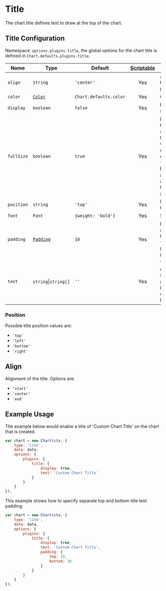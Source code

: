 # Title

The chart title defines text to draw at the top of the chart.

## Title Configuration

Namespace: `options.plugins.title`, the global options for the chart title is defined in `Chart.defaults.plugins.title`.

| Name | Type | Default | [Scriptable](../general/options.md#scriptable-options) | Description
| ---- | ---- | ------- | :----: | -----------
| `align` | `string` | `'center'` | Yes | Alignment of the title. [more...](#align)
| `color` | [`Color`](../general/colors.md) | `Chart.defaults.color` | Yes | Color of text.
| `display` | `boolean` | `false` | Yes | Is the title shown?
| `fullSize` | `boolean` | `true` | Yes | Marks that this box should take the full width/height of the canvas. If `false`, the box is sized and placed above/beside the chart area.
| `position` | `string` | `'top'` | Yes | Position of title. [more...](#position)
| `font` | `Font` | `{weight: 'bold'}` | Yes | See [Fonts](../general/fonts.md)
| `padding` | [`Padding`](../general/padding.md) | `10` | Yes | Padding to apply around the title. Only `top` and `bottom` are implemented.
| `text` | `string`\|`string[]` | `''` | Yes | Title text to display. If specified as an array, text is rendered on multiple lines.

### Position

Possible title position values are:

* `'top'`
* `'left'`
* `'bottom'`
* `'right'`

## Align

Alignment of the title. Options are:

* `'start'`
* `'center'`
* `'end'`

## Example Usage

The example below would enable a title of 'Custom Chart Title' on the chart that is created.

```javascript
var chart = new Chart(ctx, {
    type: 'line',
    data: data,
    options: {
        plugins: {
            title: {
                display: true,
                text: 'Custom Chart Title'
            }
        }
    }
});
```

This example shows how to specify separate top and bottom title text padding:

```javascript
var chart = new Chart(ctx, {
    type: 'line',
    data: data,
    options: {
        plugins: {
            title: {
                display: true,
                text: 'Custom Chart Title',
                padding: {
                    top: 10,
                    bottom: 30
                }
            }
        }
    }
});
```

